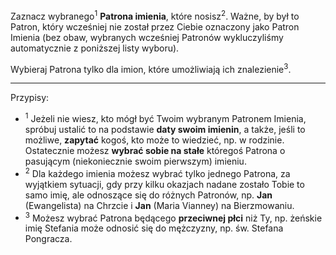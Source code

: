 Zaznacz wybranego<sup>1</sup> **Patrona imienia**, które nosisz<sup>2</sup>. Ważne, by był to Patron, który wcześniej nie został przez Ciebie oznaczony jako Patron Imienia (bez obaw, wybranych wcześniej Patronów wykluczyliśmy automatycznie z poniższej listy wyboru).

Wybieraj Patrona tylko dla imion, które umożliwiają ich znalezienie<sup>3</sup>.

---
Przypisy:

- <sup>1</sup> Jeżeli nie wiesz, kto mógł być Twoim wybranym Patronem Imienia, spróbuj ustalić to na podstawie **daty swoim imienin**, a także, jeśli to możliwe, **zapytać** kogoś, kto może to wiedzieć, np. w rodzinie. Ostatecznie możesz **wybrać sobie na stałe** któregoś Patrona o pasującym (niekoniecznie swoim pierwszym) imieniu.
- <sup>2</sup> Dla każdego imienia możesz wybrać tylko jednego Patrona, za wyjątkiem sytuacji, gdy przy kilku okazjach nadane zostało Tobie to samo imię, ale odnoszące się do różnych Patronów, np. **Jan** (Ewangelista) na Chrzcie i **Jan** (Maria Vianney) na Bierzmowaniu.
- <sup>3</sup> Możesz wybrać Patrona będącego **przeciwnej płci** niż Ty, np. żeńskie imię Stefania może odnosić się do mężczyzny, np. św. Stefana Pongracza.
